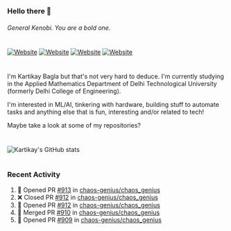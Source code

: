 ### Hello there 👋
###### General Kenobi. You are a bold one.

#
[![Website](https://img.shields.io/website?label=kartikaybagla.com&style=flat-square&url=https%3A%2F%2Fkartikaybagla.com)](https://kartikaybagla.com)
[![Website](https://img.shields.io/website?label=itwasthe.management&style=flat-square&url=https%3A%2F%2Fitwasthe.management)](https://itwasthe.management)
[![Website](https://img.shields.io/website?label=coordinate.bond&style=flat-square&url=https%3A%2F%2Fcoordinate.bond)](https://coordinate.bond)
[![Website](https://img.shields.io/website?label=glugg.in&style=flat-square&url=https%3A%2F%2Fglugg.in)](https://glugg.in)
#

I'm Kartikay Bagla but that's not very hard to deduce. I'm currently studying in the Applied Mathematics Department of Delhi Technological University (formerly Delhi College of Engineering).

I'm interested in ML/AI, tinkering with hardware, building stuff to automate tasks and anything else that is fun, interesting and/or related to tech!

Maybe take a look at some of my repositories?

#
![Kartikay's GitHub stats](https://github-readme-stats.vercel.app/api?username=kartikay-bagla&count_private=true&show_icons=true&theme=radical)
#


### Recent Activity
<!--START_SECTION:activity-->
1. 💪 Opened PR [#913](https://github.com/chaos-genius/chaos_genius/pull/913) in [chaos-genius/chaos_genius](https://github.com/chaos-genius/chaos_genius)
2. ❌ Closed PR [#912](https://github.com/chaos-genius/chaos_genius/pull/912) in [chaos-genius/chaos_genius](https://github.com/chaos-genius/chaos_genius)
3. 💪 Opened PR [#912](https://github.com/chaos-genius/chaos_genius/pull/912) in [chaos-genius/chaos_genius](https://github.com/chaos-genius/chaos_genius)
4. 🎉 Merged PR [#910](https://github.com/chaos-genius/chaos_genius/pull/910) in [chaos-genius/chaos_genius](https://github.com/chaos-genius/chaos_genius)
5. 💪 Opened PR [#909](https://github.com/chaos-genius/chaos_genius/pull/909) in [chaos-genius/chaos_genius](https://github.com/chaos-genius/chaos_genius)
<!--END_SECTION:activity-->